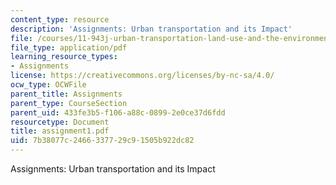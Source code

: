 ```yaml
---
content_type: resource
description: 'Assignments: Urban transportation and its Impact'
file: /courses/11-943j-urban-transportation-land-use-and-the-environment-spring-2002/7b38077c2466337729c91505b922dc82_assignment1.pdf
file_type: application/pdf
learning_resource_types:
- Assignments
license: https://creativecommons.org/licenses/by-nc-sa/4.0/
ocw_type: OCWFile
parent_title: Assignments
parent_type: CourseSection
parent_uid: 433fe3b5-f106-a88c-0899-2e0ce37d6fdd
resourcetype: Document
title: assignment1.pdf
uid: 7b38077c-2466-3377-29c9-1505b922dc82
---
```

Assignments: Urban transportation and its Impact
